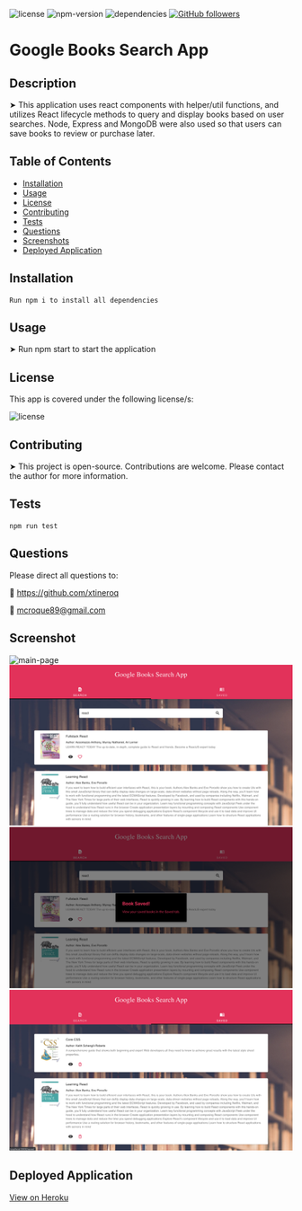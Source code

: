 
![license](https://img.shields.io/badge/license-ISC-brightgreen)
![npm-version](https://img.shields.io/npm/v/npm?color=orange)
![dependencies](https://img.shields.io/david/xtineroq/cr-hw17-fitness-tracker?color=blue)
[![GitHub followers](https://img.shields.io/github/followers/xtineroq.svg?style=social&label=Followers)](https://github.com/xtineroq?tab=followers)

# Google Books Search App

## Description
➤ This application uses react components with helper/util functions, and utilizes React lifecycle methods to query and display books based on user searches. Node, Express and MongoDB were also used so that users can save books to review or purchase later.

## Table of Contents
* [Installation](#installation)
* [Usage](#usage)
* [License](#license)
* [Contributing](#contributing)
* [Tests](#tests)
* [Questions](#questions)
* [Screenshots](#screenshots)
* [Deployed Application](#deployed-application)

## Installation
```
Run npm i to install all dependencies
```

## Usage
➤ Run npm start to start the application

## License
This app is covered under the following license/s:

![license](https://img.shields.io/badge/license-ISC-brightgreen)

## Contributing
➤ This project is open-source. Contributions are welcome. Please contact the author for more information.

## Tests
```
npm run test
```

## Questions
Please direct all questions to:

👤 https://github.com/xtineroq

📧 mcroque89@gmail.com

## Screenshot
![main-page](./client/src/assets/screenshots/main.png)
![search-page](./client/src/assets/screenshots/search.png)
![modal-page](./client/src/assets/screenshots/modal.png)
![saved-page](./client/src/assets/screenshots/saved-page.png)

## Deployed Application
[View on Heroku]()